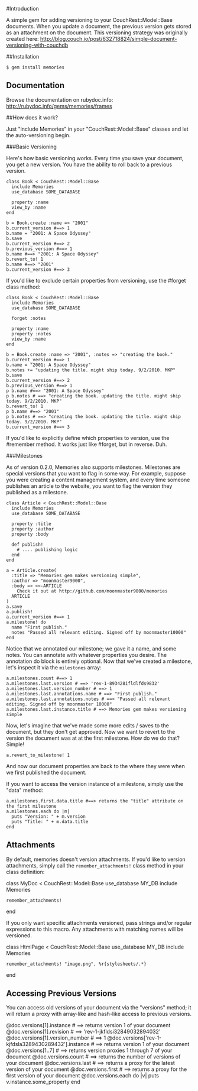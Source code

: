 #Introduction

A simple gem for adding versioning to your CouchRest::Model::Base documents. When you update a document, the previous version gets 
stored as an attachment on the document. This versioning strategy was originally created here: http://blog.couch.io/post/632718824/simple-document-versioning-with-couchdb

##Installation

    $ gem install memories

## Documentation

Browse the documentation on rubydoc.info: http://rubydoc.info/gems/memories/frames

##How does it work?

Just "include Memories" in your "CouchRest::Model::Base" classes and let the auto-versioning begin.

###Basic Versioning

Here's how basic versioning works. Every time you save your document, you get a new version. You have the ability to roll back to a previous version.

    class Book < CouchRest::Model::Base
      include Memories
      use_database SOME_DATABASE
      
      property :name
      view_by :name
    end

    b = Book.create :name => "2001"
    b.current_version #==> 1
    b.name = "2001: A Space Odyssey"
    b.save
    b.current_version #==> 2
    b.previous_version #==> 1
    b.name #==> "2001: A Space Odyssey"
    b.revert_to! 1
    b.name #==> "2001"
    b.current_version #==> 3

If you'd like to exclude certain properties from versioning, use the #forget class method:

    class Book < CouchRest::Model::Base
      include Memories
      use_database SOME_DATABASE

      forget :notes
      
      property :name
      property :notes
      view_by :name
    end

    b = Book.create :name => "2001", :notes => "creating the book."
    b.current_version #==> 1
    b.name = "2001: A Space Odyssey"
    b.notes += "updating the title. might ship today. 9/2/2010. MKP"
    b.save
    b.current_version #==> 2
    b.previous_version #==> 1
    p b.name #==> "2001: A Space Odyssey"
    p b.notes # ==> "creating the book. updating the title. might ship today. 9/2/2010. MKP"
    b.revert_to! 1
    p b.name #==> "2001"
    p b.notes # ==> "creating the book. updating the title. might ship today. 9/2/2010. MKP"
    b.current_version #==> 3

If you'd like to explicitly define which properties to version, use the #remember method. It works just like #forget, but in reverse. Duh.

###Milestones

As of version 0.2.0, Memories also supports milestones. Milestones are special versions that you want to flag in some way.
For example, suppose you were creating a content management system, and every time someone publishes an article to the website, you want to flag the version
they published as a milestone. 

    class Article < CouchRest::Model::Base
      include Memories
      use_database SOME_DATABASE
      
      property :title
      property :author
      property :body

      def publish!
        # .... publishing logic
      end
    end

    a = Article.create(
      :title => "Memories gem makes versioning simple", 
      :author => "moonmaster9000", 
      :body => <<-ARTICLE
        Check it out at http://github.com/moonmaster9000/memories
      ARTICLE
    )
    a.save
    a.publish!
    a.current_version #==> 1 
    a.milestone! do
      name "First publish."
      notes "Passed all relevant editing. Signed off by moonmaster10000"
    end

Notice that we annotated our milestone; we gave it a name, and some notes. You can annotate with whatever properties you desire. The annotation do block is entirely optional.
Now that we've created a milestone, let's inspect it via the `milestones` array: 

    a.milestones.count #==> 1
    a.milestones.last.version # ==> 'rev-1-893428ifldlfds9832'
    a.milestones.last.version_number # ==> 1
    a.milestones.last.annotations.name # ==> "First publish."
    a.milestones.last.annotations.notes # ==> "Passed all relevant editing. Signed off by moonmaster 10000"
    a.milestones.last.instance.title # ==> Memories gem makes versioning simple

Now, let's imagine that we've made some more edits / saves to the document, but they don't get approved. Now we want to revert to the version the document was
at at the first milestone. How do we do that? Simple!

    a.revert_to_milestone! 1

And now our document properties are back to the where they were when we first published the document.

If you want to access the version instance of a milestone, simply use the "data" method: 
    
    a.milestones.first.data.title #==> returns the "title" attribute on the first milestone
    a.milestones.each do |m|
      puts "Version: " + m.version
      puts "Title: " + m.data.title
    end

## Attachments

By default, memories doesn't version attachments. If you'd like to version attachments, simply call the `remember_attachments!` class method in your 
class definition: 

  class MyDoc < CouchRest::Model::Base
    use_database MY_DB
    include Memories

    remember_attachments!
  end

If you only want specific attachments versioned, pass 
strings and/or regular expressions to this macro. Any attachments
with matching names will be versioned.

  class HtmlPage < CouchRest::Model::Base
    use_database MY_DB
    include Memories

    remember_attachments! "image.png", %r{stylesheets/.*}
  end

## Accessing Previous Versions

You can access old versions of your document via the "versions" method; it will return a proxy with array-like and hash-like access to previous versions.

  @doc.versions[1].instance # ==> returns version 1 of your document
  @doc.versions[1].revision # ==> 'rev-1-jkfldsi32849032894032'
  @doc.versions[1].version_number # ==> 1
  @doc.versions['rev-1-kjfdsla3289430289432'].instance # ==> returns version 1 of your document
  @doc.versions[1..7] # ==> returns version proxies 1 through 7 of your document
  @doc.versions.count # ==> returns the number of versions of your document
  @doc.versions.last # ==> returns a proxy for the latest version of your document
  @doc.versions.first # ==> returns a proxy for the first version of your document
  @doc.versions.each do |v|
    puts v.instance.some_property
  end
